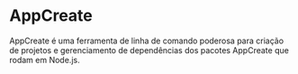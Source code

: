 # AppCreate
 AppCreate é uma ferramenta de linha de comando poderosa para criação de projetos e gerenciamento de dependências dos pacotes AppCreate que rodam em Node.js.

